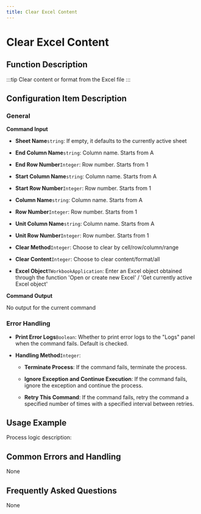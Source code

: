 ```yaml
---
title: Clear Excel Content
---
```


# Clear Excel Content

## Function Description

:::tip 
Clear content or format from the Excel file
:::

## Configuration Item Description

### General

**Command Input**

- **Sheet Name**`string`: If empty, it defaults to the currently active sheet

- **End Column Name**`string`: Column name. Starts from A

- **End Row Number**`Integer`: Row number. Starts from 1

- **Start Column Name**`string`: Column name. Starts from A

- **Start Row Number**`Integer`: Row number. Starts from 1

- **Column Name**`string`: Column name. Starts from A

- **Row Number**`Integer`: Row number. Starts from 1

- **Unit Column Name**`string`: Column name. Starts from A

- **Unit Row Number**`Integer`: Row number. Starts from 1

- **Clear Method**`Integer`: Choose to clear by cell/row/column/range

- **Clear Content**`Integer`: Choose to clear content/format/all

- **Excel Object**`TWorkbookApplication`: Enter an Excel object obtained through the function 'Open or create new Excel' / 'Get currently active Excel object'


**Command Output**

No output for the current command


### Error Handling

- **Print Error Logs**`Boolean`: Whether to print error logs to the "Logs" panel when the command fails. Default is checked. 

- **Handling Method**`Integer`:

    - **Terminate Process**: If the command fails, terminate the process.

    - **Ignore Exception and Continue Execution**: If the command fails, ignore the exception and continue the process.

    - **Retry This Command**: If the command fails, retry the command a specified number of times with a specified interval between retries.

## Usage Example

Process logic description:

## Common Errors and Handling

None

## Frequently Asked Questions

None

